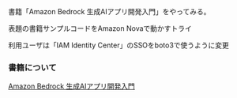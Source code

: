 書籍「Amazon Bedrock 生成AIアプリ開発入門」をやってみる。

表題の書籍サンプルコードをAmazon Novaで動かすトライ

利用ユーザは「IAM Identity Center」のSSOをboto3で使うように変更


### 書籍について
[Amazon Bedrock 生成AIアプリ開発入門](https://www.sbcr.jp/product/4815626440/)


